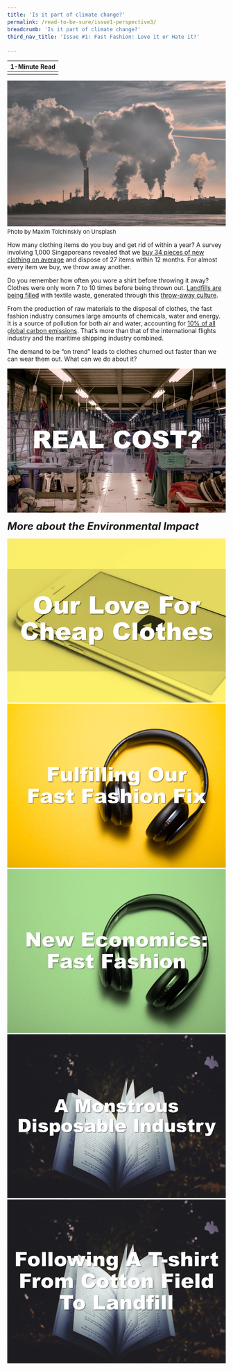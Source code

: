 ```yaml
---
title: 'Is it part of climate change?'
permalink: /read-to-be-sure/issue1-perspective3/
breadcrumb: 'Is it part of climate change?'
third_nav_title: 'Issue #1: Fast Fashion: Love it or Hate it?'

---
```


| **1-Minute Read** |
| :---------------: |
|                   |

![](../images/maxim-tolchinskiy-W3y2crFkVIs-unsplash.jpg)<font size="2">Photo by Maxim Tolchinskiy on Unsplash</font>

How many clothing items do you buy and get rid of within a year? A survey involving 1,000 Singaporeans revealed that we [buy 34 pieces of new clothing on average](https://www.channelnewsasia.com/singapore/bursting-seams-singapores-cast-clothing-1035441) and dispose of 27 items within 12 months. For almost every item we buy, we throw away another.

Do you remember how often you wore a shirt before throwing it away? Clothes were only worn 7 to 10 times before being thrown out. [Landfills are being filled](https://emf.thirdlight.com/link/2axvc7eob8zx-za4ule/@/download/1) with textile waste, generated through this [throw-away culture](https://www.channelnewsasia.com/singapore/bursting-seams-singapores-cast-clothing-1035441).

From the production of raw materials to the disposal of clothes, the fast fashion industry consumes large amounts of chemicals, water and energy. It is a source of pollution for both air and water, accounting for [10% of all global carbon emissions](https://www.europarl.europa.eu/RegData/etudes/BRIE/2019/633143/EPRS_BRI(2019)633143_EN.pdf). That’s more than that of the international flights industry and the maritime shipping industry combined.

The demand to be “on trend” leads to clothes churned out faster than we can wear them out. What can we do about it? 

<div>
<div class="row is-multiline">
    <div class="col is-half-desktop is-half-tablet">
<a href="/read-to-be-sure/issue1-perspective4/"><img src="../images/rtbs1-perspective4.jpg" alt="image 4"></a>
</div>
</div>	
</div>



***<font size=5>More about the Environmental Impact</font>***

<div>
<div class="row is-multiline">
    <div class="col is-half-desktop is-half-tablet">
<a href="https://www.youtube.com/watch?v=n75jVQTUEE8"><img src="../images/rtbs1-watch3.jpg" alt="image 2"></a>
</div>
    <div class="col is-half-desktop is-half-tablet">
<a href="https://www.npr.org/2021/08/03/1024284959/fulfilling-our-fast-fashion-fix"><img src="../images/rtbs1-listen1.jpg" alt="image 4"></a>
</div>
    <div class="col is-half-desktop is-half-tablet">
<a href="https://neweconomics.org/2021/08/weekly-economics-podcast-fast-fashion"><img src="../images/rtbs1-listen2.jpg" alt="image 4"></a>
</div>
    <div class="col is-half-desktop is-half-tablet">
<a href="https://unearthed.greenpeace.org/2019/09/12/fast-facts-about-fast-fashion/"><img src="../images/rtbs1-read4.jpg" alt="image 2"></a>
</div>
    <div class="col is-half-desktop is-half-tablet">
<a href="https://theconversation.com/following-a-t-shirt-from-cotton-field-to-landfill-shows-the-true-cost-of-fast-fashion-127363"><img src="../images/rtbs1-read5.jpg" alt="image 2"></a>
</div>
</div>	
</div>

